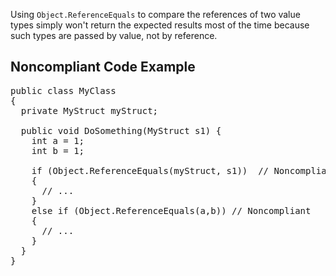Using `Object.ReferenceEquals` to compare the references of two value types simply won't return the expected results most of the time
because such types are passed by value, not by reference.

## Noncompliant Code Example

<pre>
public class MyClass
{
  private MyStruct myStruct;

  public void DoSomething(MyStruct s1) {
    int a = 1;
    int b = 1;

    if (Object.ReferenceEquals(myStruct, s1))  // Noncompliant; this can never be true
    {
      // ...
    }
    else if (Object.ReferenceEquals(a,b)) // Noncompliant
    {
      // ...
    }
  }
}
</pre>
